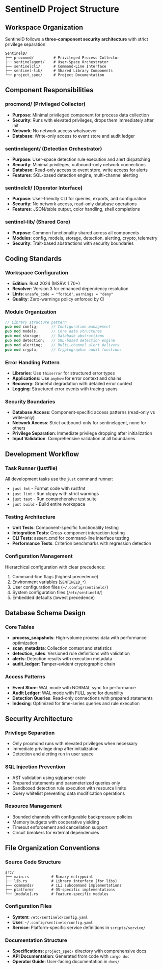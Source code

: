 # SentinelD Project Structure

## Workspace Organization

SentinelD follows a **three-component security architecture** with strict privilege separation:

```text
SentinelD/
├── procmond/         # Privileged Process Collector
├── sentinelagent/    # User-Space Orchestrator  
├── sentinelcli/      # Command-Line Interface
├── sentinel-lib/     # Shared Library Components
└── project_spec/     # Project Documentation
```

## Component Responsibilities

### procmond/ (Privileged Collector)

- **Purpose**: Minimal privileged component for process data collection
- **Security**: Runs with elevated privileges, drops them immediately after init
- **Network**: No network access whatsoever
- **Database**: Write-only access to event store and audit ledger

### sentinelagent/ (Detection Orchestrator)

- **Purpose**: User-space detection rule execution and alert dispatching
- **Security**: Minimal privileges, outbound-only network connections
- **Database**: Read-only access to event store, write access for alerts
- **Features**: SQL-based detection engine, multi-channel alerting

### sentinelcli/ (Operator Interface)

- **Purpose**: User-friendly CLI for queries, exports, and configuration
- **Security**: No network access, read-only database operations
- **Features**: JSON/table output, color handling, shell completions

### sentinel-lib/ (Shared Core)

- **Purpose**: Common functionality shared across all components
- **Modules**: config, models, storage, detection, alerting, crypto, telemetry
- **Security**: Trait-based abstractions with security boundaries

## Coding Standards

### Workspace Configuration

- **Edition**: Rust 2024 (MSRV: 1.70+)
- **Resolver**: Version 3 for enhanced dependency resolution
- **Lints**: `unsafe_code = "forbid"`, `warnings = "deny"`
- **Quality**: Zero-warnings policy enforced by CI

### Module Organization

```rust
// Library structure pattern
pub mod config;      // Configuration management
pub mod models;      // Core data structures  
pub mod storage;     // Database abstractions
pub mod detection;   // SQL-based detection engine
pub mod alerting;    // Multi-channel alert delivery
pub mod crypto;      // Cryptographic audit functions
```

### Error Handling Pattern

- **Libraries**: Use `thiserror` for structured error types
- **Applications**: Use `anyhow` for error context and chains
- **Recovery**: Graceful degradation with detailed error context
- **Logging**: Structured error events with tracing spans

### Security Boundaries

- **Database Access**: Component-specific access patterns (read-only vs write-only)
- **Network Access**: Strict outbound-only for sentinelagent, none for others
- **Privilege Separation**: Immediate privilege dropping after initialization
- **Input Validation**: Comprehensive validation at all boundaries

## Development Workflow

### Task Runner (justfile)

All development tasks use the `just` command runner:

- `just fmt` - Format code with rustfmt
- `just lint` - Run clippy with strict warnings
- `just test` - Run comprehensive test suite
- `just build` - Build entire workspace

### Testing Architecture

- **Unit Tests**: Component-specific functionality testing
- **Integration Tests**: Cross-component interaction testing
- **CLI Tests**: assert_cmd for command-line interface testing
- **Performance Tests**: Criterion benchmarks with regression detection

### Configuration Management

Hierarchical configuration with clear precedence:

1. Command-line flags (highest precedence)
2. Environment variables (`SENTINELD_*`)
3. User configuration files (`~/.config/sentineld/`)
4. System configuration files (`/etc/sentineld/`)
5. Embedded defaults (lowest precedence)

## Database Schema Design

### Core Tables

- **process_snapshots**: High-volume process data with performance optimization
- **scan_metadata**: Collection context and statistics
- **detection_rules**: Versioned rule definitions with validation
- **alerts**: Detection results with execution metadata
- **audit_ledger**: Tamper-evident cryptographic chain

### Access Patterns

- **Event Store**: WAL mode with NORMAL sync for performance
- **Audit Ledger**: WAL mode with FULL sync for durability
- **Detection Queries**: Read-only connections with prepared statements
- **Indexing**: Optimized for time-series queries and rule execution

## Security Architecture

### Privilege Separation

- Only procmond runs with elevated privileges when necessary
- Immediate privilege drop after initialization
- Detection and alerting run in user space

### SQL Injection Prevention

- AST validation using sqlparser crate
- Prepared statements and parameterized queries only
- Sandboxed detection rule execution with resource limits
- Query whitelist preventing data modification operations

### Resource Management

- Bounded channels with configurable backpressure policies
- Memory budgets with cooperative yielding
- Timeout enforcement and cancellation support
- Circuit breakers for external dependencies

## File Organization Conventions

### Source Code Structure

```text
src/
├── main.rs          # Binary entrypoint
├── lib.rs           # Library interface (for libs)
├── commands/        # CLI subcommand implementations
├── platform/        # OS-specific implementations
└── [module].rs      # Feature-specific modules
```

### Configuration Files

- **System**: `/etc/sentineld/config.yaml`
- **User**: `~/.config/sentineld/config.yaml`
- **Service**: Platform-specific service definitions in `scripts/service/`

### Documentation Structure

- **Specifications**: `project_spec/` directory with comprehensive docs
- **API Documentation**: Generated from code with `cargo doc`
- **Operator Guide**: User-facing documentation in `docs/`
